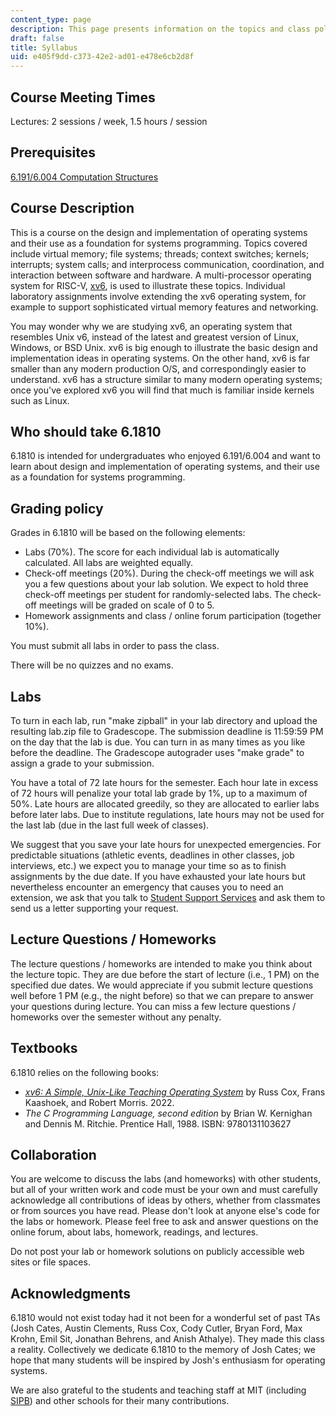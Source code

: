 ```yaml
---
content_type: page
description: This page presents information on the topics and class policies for 6.1810.
draft: false
title: Syllabus
uid: e405f9dd-c373-42e2-ad01-e478e6cb2d8f
---
```

## Course Meeting Times

Lectures: 2 sessions / week, 1.5 hours / session

## Prerequisites

[6.191/6.004 Computation Structures](https://ocw.mit.edu/courses/6-004-computation-structures-spring-2017/)

## Course Description

This is a course on the design and implementation of operating systems and their use as a foundation for systems programming. Topics covered include virtual memory; file systems; threads; context switches; kernels; interrupts; system calls; and interprocess communication, coordination, and interaction between software and hardware. A multi-processor operating system for RISC-V, [xv6](https://en.wikipedia.org/wiki/Xv6), is used to illustrate these topics. Individual laboratory assignments involve extending the xv6 operating system, for example to support sophisticated virtual memory features and networking.

You may wonder why we are studying xv6, an operating system that resembles Unix v6, instead of the latest and greatest version of Linux, Windows, or BSD Unix. xv6 is big enough to illustrate the basic design and implementation ideas in operating systems. On the other hand, xv6 is far smaller than any modern production O/S, and correspondingly easier to understand. xv6 has a structure similar to many modern operating systems; once you've explored xv6 you will find that much is familiar inside kernels such as Linux.

## Who should take 6.1810

6.1810 is intended for undergraduates who enjoyed 6.191/6.004 and want to learn about design and implementation of operating systems, and their use as a foundation for systems programming.

## Grading policy

Grades in 6.1810 will be based on the following elements:

- Labs (70%). The score for each individual lab is automatically calculated. All labs are weighted equally.
- Check-off meetings (20%). During the check-off meetings we will ask you a few questions about your lab solution. We expect to hold three check-off meetings per student for randomly-selected labs. The check-off meetings will be graded on scale of 0 to 5.
- Homework assignments and class / online forum participation (together 10%).

You must submit all labs in order to pass the class.

There will be no quizzes and no exams.

## Labs

To turn in each lab, run "make zipball" in your lab directory and upload the resulting lab.zip file to Gradescope. The submission deadline is 11:59:59 PM on the day that the lab is due. You can turn in as many times as you like before the deadline. The Gradescope autograder uses "make grade" to assign a grade to your submission.

You have a total of 72 late hours for the semester. Each hour late in excess of 72 hours will penalize your total lab grade by 1%, up to a maximum of 50%. Late hours are allocated greedily, so they are allocated to earlier labs before later labs. Due to institute regulations, late hours may not be used for the last lab (due in the last full week of classes).

We suggest that you save your late hours for unexpected emergencies. For predictable situations (athletic events, deadlines in other classes, job interviews, etc.) we expect you to manage your time so as to finish assignments by the due date. If you have exhausted your late hours but nevertheless encounter an emergency that causes you to need an extension, we ask that you talk to [Student Support Services](https://studentlife.mit.edu/s3) and ask them to send us a letter supporting your request.

## Lecture Questions / Homeworks

The lecture questions / homeworks are intended to make you think about the lecture topic. They are due before the start of lecture (i.e., 1 PM) on the specified due dates. We would appreciate if you submit lecture questions well before 1 PM (e.g., the night before) so that we can prepare to answer your questions during lecture. You can miss a few lecture questions / homeworks over the semester without any penalty.

## Textbooks

6.1810 relies on the following books:

- [*xv6: A Simple, Unix-Like Teaching Operating System*](https://pdos.csail.mit.edu/6.1810/2023/xv6/book-riscv-rev3.pdf) by Russ Cox, Frans Kaashoek, and Robert Morris. 2022.
- *The C Programming Language, second edition* by Brian W. Kernighan and Dennis M. Ritchie. Prentice Hall, 1988. ISBN: 9780131103627

## Collaboration

You are welcome to discuss the labs (and homeworks) with other students, but all of your written work and code must be your own and must carefully acknowledge all contributions of ideas by others, whether from classmates or from sources you have read. Please don't look at anyone else's code for the labs or homework. Please feel free to ask and answer questions on the online forum, about labs, homework, readings, and lectures.

Do not post your lab or homework solutions on publicly accessible web sites or file spaces.

## Acknowledgments

6.1810 would not exist today had it not been for a wonderful set of past TAs (Josh Cates, Austin Clements, Russ Cox, Cody Cutler, Bryan Ford, Max Krohn, Emil Sit, Jonathan Behrens, and Anish Athalye). They made this class a reality. Collectively we dedicate 6.1810 to the memory of Josh Cates; we hope that many students will be inspired by Josh's enthusiasm for operating systems.

We are also grateful to the students and teaching staff at MIT (including [SIPB](https://sipb.mit.edu/)) and other schools for their many contributions.
